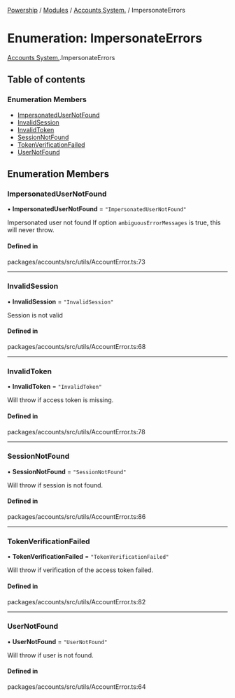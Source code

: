 [Powership](../README.md) / [Modules](../modules.md) / [Accounts System.](../modules/Accounts_System_.md) / ImpersonateErrors

# Enumeration: ImpersonateErrors

[Accounts System.](../modules/Accounts_System_.md).ImpersonateErrors

## Table of contents

### Enumeration Members

- [ImpersonatedUserNotFound](Accounts_System_.ImpersonateErrors.md#impersonatedusernotfound)
- [InvalidSession](Accounts_System_.ImpersonateErrors.md#invalidsession)
- [InvalidToken](Accounts_System_.ImpersonateErrors.md#invalidtoken)
- [SessionNotFound](Accounts_System_.ImpersonateErrors.md#sessionnotfound)
- [TokenVerificationFailed](Accounts_System_.ImpersonateErrors.md#tokenverificationfailed)
- [UserNotFound](Accounts_System_.ImpersonateErrors.md#usernotfound)

## Enumeration Members

### ImpersonatedUserNotFound

• **ImpersonatedUserNotFound** = ``"ImpersonatedUserNotFound"``

Impersonated user not found
If option `ambiguousErrorMessages` is true, this will never throw.

#### Defined in

packages/accounts/src/utils/AccountError.ts:73

___

### InvalidSession

• **InvalidSession** = ``"InvalidSession"``

Session is not valid

#### Defined in

packages/accounts/src/utils/AccountError.ts:68

___

### InvalidToken

• **InvalidToken** = ``"InvalidToken"``

Will throw if access token is missing.

#### Defined in

packages/accounts/src/utils/AccountError.ts:78

___

### SessionNotFound

• **SessionNotFound** = ``"SessionNotFound"``

Will throw if session is not found.

#### Defined in

packages/accounts/src/utils/AccountError.ts:86

___

### TokenVerificationFailed

• **TokenVerificationFailed** = ``"TokenVerificationFailed"``

Will throw if verification of the access token failed.

#### Defined in

packages/accounts/src/utils/AccountError.ts:82

___

### UserNotFound

• **UserNotFound** = ``"UserNotFound"``

Will throw if user is not found.

#### Defined in

packages/accounts/src/utils/AccountError.ts:64
